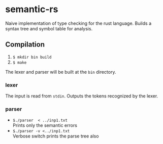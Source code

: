 # semantic-rs
Naive implementation of type checking for the rust language. Builds a syntax tree and symbol table for analysis.

## Compilation
1. `$ mkdir bin build`
2. `$ make`

The lexer and parser will be built at the `bin` directory.

### lexer
The input is read from `stdin`. Outputs the tokens recognized by the lexer.

### parser
-  `$./parser  < ../inp1.txt`  
Prints only the semantic errors
-  `$./parser -v <../inp1.txt`  
Verbose switch prints the parse tree also
